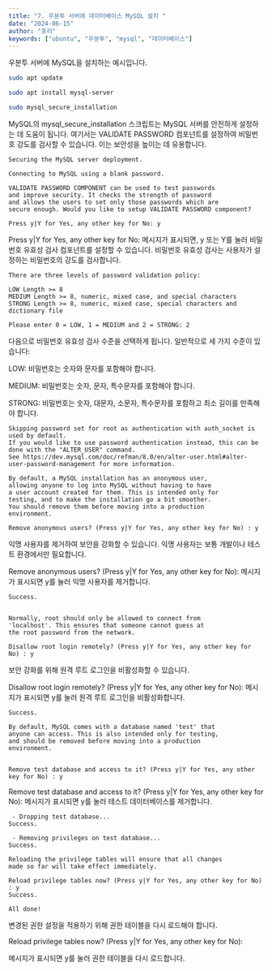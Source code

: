 ```yaml
---
title: "7. 우분투 서버에 데이터베이스 MySQL 설치 "
date: "2024-06-15"
author: "포리"
keywords: ["ubuntu", "우분투", "mysql", "데이터베이스"]
---
```


우분투 서버에 MySQL을 설치하는 예시입니다.

```bash
sudo apt update
```

```bash
sudo apt install mysql-server
```

```bash
sudo mysql_secure_installation
```

MySQL의 mysql_secure_installation 스크립트는 MySQL 서버를 안전하게 설정하는 데 도움이 됩니다. 여기서는 VALIDATE PASSWORD 컴포넌트를 설정하여 비밀번호 강도를 검사할 수 있습니다. 이는 보안성을 높이는 데 유용합니다.

```
Securing the MySQL server deployment.

Connecting to MySQL using a blank password.

VALIDATE PASSWORD COMPONENT can be used to test passwords
and improve security. It checks the strength of password
and allows the users to set only those passwords which are
secure enough. Would you like to setup VALIDATE PASSWORD component?

Press y|Y for Yes, any other key for No: y
```

Press y|Y for Yes, any other key for No: 메시지가 표시되면, y 또는 Y를 눌러 비밀번호 유효성 검사 컴포넌트를 설정할 수 있습니다. 비밀번호 유효성 검사는 사용자가 설정하는 비밀번호의 강도를 검사합니다.

```
There are three levels of password validation policy:

LOW Length >= 8
MEDIUM Length >= 8, numeric, mixed case, and special characters
STRONG Length >= 8, numeric, mixed case, special characters and dictionary file

Please enter 0 = LOW, 1 = MEDIUM and 2 = STRONG: 2
```

다음으로 비밀번호 유효성 검사 수준을 선택하게 됩니다. 일반적으로 세 가지 수준이 있습니다:

LOW: 비밀번호는 숫자와 문자를 포함해야 합니다.

MEDIUM: 비밀번호는 숫자, 문자, 특수문자를 포함해야 합니다.

STRONG: 비밀번호는 숫자, 대문자, 소문자, 특수문자를 포함하고 최소 길이를 만족해야 합니다.

```
Skipping password set for root as authentication with auth_socket is used by default.
If you would like to use password authentication instead, this can be done with the "ALTER_USER" command.
See https://dev.mysql.com/doc/refman/8.0/en/alter-user.html#alter-user-password-management for more information.

By default, a MySQL installation has an anonymous user,
allowing anyone to log into MySQL without having to have
a user account created for them. This is intended only for
testing, and to make the installation go a bit smoother.
You should remove them before moving into a production
environment.

Remove anonymous users? (Press y|Y for Yes, any other key for No) : y
```

익명 사용자를 제거하여 보안을 강화할 수 있습니다. 익명 사용자는 보통 개발이나 테스트 환경에서만 필요합니다.

Remove anonymous users? (Press y|Y for Yes, any other key for No): 메시지가 표시되면 y를 눌러 익명 사용자를 제거합니다.

```
Success.


Normally, root should only be allowed to connect from
'localhost'. This ensures that someone cannot guess at
the root password from the network.

Disallow root login remotely? (Press y|Y for Yes, any other key for No) : y
```

보안 강화를 위해 원격 루트 로그인을 비활성화할 수 있습니다.

Disallow root login remotely? (Press y|Y for Yes, any other key for No): 메시지가 표시되면 y를 눌러 원격 루트 로그인을 비활성화합니다.

```
Success.

By default, MySQL comes with a database named 'test' that
anyone can access. This is also intended only for testing,
and should be removed before moving into a production
environment.


Remove test database and access to it? (Press y|Y for Yes, any other key for No) : y
```

Remove test database and access to it? (Press y|Y for Yes, any other key for No): 메시지가 표시되면 y를 눌러 테스트 데이터베이스를 제거합니다.

```
 - Dropping test database...
Success.

 - Removing privileges on test database...
Success.

Reloading the privilege tables will ensure that all changes
made so far will take effect immediately.

Reload privilege tables now? (Press y|Y for Yes, any other key for No) : y
Success.

All done!
```

변경된 권한 설정을 적용하기 위해 권한 테이블을 다시 로드해야 합니다.

Reload privilege tables now? (Press y|Y for Yes, any other key for No):

메시지가 표시되면 y를 눌러 권한 테이블을 다시 로드합니다.

